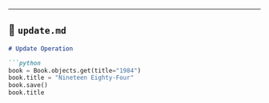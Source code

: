 
---

## 📄 `update.md`

```markdown
# Update Operation

```python
book = Book.objects.get(title="1984")
book.title = "Nineteen Eighty-Four"
book.save()
book.title
